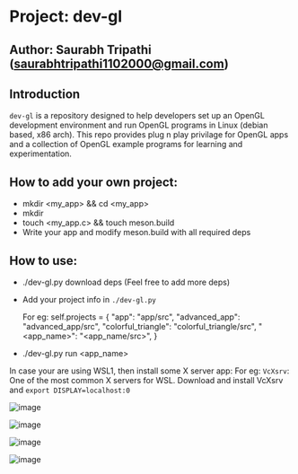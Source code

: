 # Project: dev-gl
## Author: Saurabh Tripathi (saurabhtripathi1102000@gmail.com)

## Introduction
`dev-gl` is a repository designed to help developers set up an OpenGL development environment and run OpenGL programs in Linux (debian based, x86 arch). This repo provides plug n play privilage for OpenGL apps and a collection of OpenGL example programs for learning and experimentation.

## How to add your own project:
* mkdir <my_app> && cd <my_app>
* mkdir <src>
* touch <my_app.c> && touch meson.build
* Write your app and modify meson.build with all required deps


## How to use:
* ./dev-gl.py download deps (Feel free to add more deps)
* Add your project info in `./dev-gl.py`

  For eg: self.projects = {
            "app": "app/src",
            "advanced_app": "advanced_app/src",
            "colorful_triangle": "colorful_triangle/src",
            "<app_name>": "<app_name/src>",
            }
* ./dev-gl.py run <app_name>


In case your are using WSL1, then install some X server app:
For eg: 
`VcXsrv`: One of the most common X servers for WSL.
Download and install VcXsrv and
`export DISPLAY=localhost:0`

![image](https://github.com/user-attachments/assets/3bc506bc-2957-4f46-9113-c71ea2f4f7fd)

![image](https://github.com/user-attachments/assets/86714b6e-ecc4-4b5d-840b-129ff1abd714)

![image](https://github.com/user-attachments/assets/109ebbed-641f-4a45-a429-b4b9f34e51a7)

![image](https://github.com/user-attachments/assets/ea16f382-e252-4b64-a873-b4f7c26866c0)



